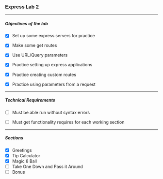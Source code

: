 ### Express Lab 2
---
##### Objectives of the lab


- [x] Set up some express servers for practice
- [x] Make some get routes
- [x] Use URL/Query parameters
- [x] Practice setting up express applications
- [x] Practice creating custom routes
- [x] Practice using parameters from a request


---

##### Technical Requirements
- [ ] Must be able run without syntax errors
- [ ] Must get functionality requires for each working section


---

##### Sections

- [x] Greetings
- [x] Tip Calculator
- [x] Magic 8 Ball
- [ ] Take One Down and Pass it Around
- [ ] Bonus